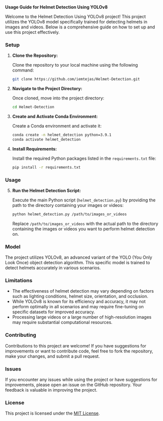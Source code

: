 
**Usage Guide for Helmet Detection Using YOLOv8**

Welcome to the Helmet Detection Using YOLOv8 project! This project utilizes the YOLOv8 model specifically trained for detecting helmets in images and videos. Below is a comprehensive guide on how to set up and use this project effectively.

### Setup

1. **Clone the Repository:**

   Clone the repository to your local machine using the following command:

   ```bash
   git clone https://github.com/iemtejas/Helmet-Detection.git
   ```

2. **Navigate to the Project Directory:**

   Once cloned, move into the project directory:

   ```bash
   cd Helmet-Detection
   ```

3. **Create and Activate Conda Environment:**

   Create a Conda environment and activate it:

   ```bash
   conda create -n helmet_detection python=3.9.1
   conda activate helmet_detection
   ```

4. **Install Requirements:**

   Install the required Python packages listed in the `requirements.txt` file:

   ```bash
   pip install -r requirements.txt
   ```

### Usage

5. **Run the Helmet Detection Script:**

   Execute the main Python script (`helmet_detection.py`) by providing the path to the directory containing your images or videos:

   ```bash
   python helmet_detection.py /path/to/images_or_videos
   ```

   Replace `/path/to/images_or_videos` with the actual path to the directory containing the images or videos you want to perform helmet detection on.

### Model

The project utilizes YOLOv8, an advanced variant of the YOLO (You Only Look Once) object detection algorithm. This specific model is trained to detect helmets accurately in various scenarios.

### Limitations

- The effectiveness of helmet detection may vary depending on factors such as lighting conditions, helmet size, orientation, and occlusion.
- While YOLOv8 is known for its efficiency and accuracy, it may not perform optimally in all scenarios and may require fine-tuning on specific datasets for improved accuracy.
- Processing large videos or a large number of high-resolution images may require substantial computational resources.

### Contributing

Contributions to this project are welcome! If you have suggestions for improvements or want to contribute code, feel free to fork the repository, make your changes, and submit a pull request.

### Issues

If you encounter any issues while using the project or have suggestions for improvements, please open an issue on the GitHub repository. Your feedback is valuable in improving the project.

### License

This project is licensed under the [MIT License](LICENSE).


